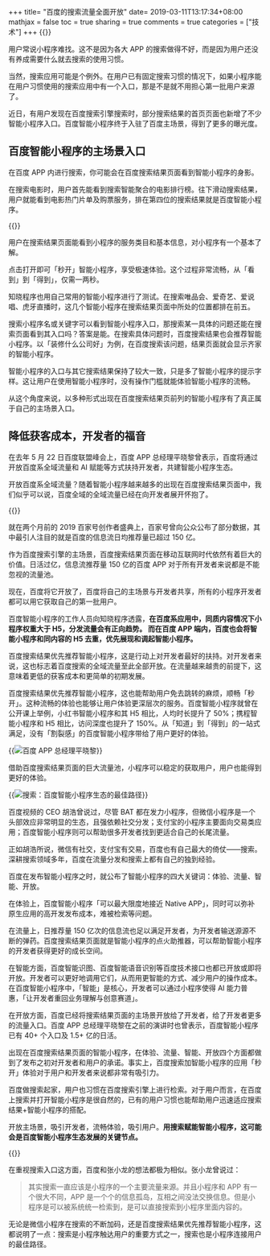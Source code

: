 +++
title= "百度的搜索流量全面开放"
date= 2019-03-11T13:17:34+08:00
mathjax = false
toc = true
sharing = true
comments = true
categories = ["技术"]
+++
{{<img src="https://ian2.oss-cn-hangzhou.aliyuncs.com/2019-03-11-054623.jpg" alt="">}}

用户常说小程序难找。这不是因为各大 APP 的搜索做得不好，而是因为用户还没有养成需要什么就去搜索的使用习惯。

当然，搜索应用可能是个例外。在用户已有固定搜索习惯的情况下，如果小程序能在用户习惯使用的搜索应用中有一个入口，那是不是就不用担心第一批用户来源了。

近日，有用户发现在百度搜索引擎搜索时，部分搜索结果的首页页面也新增了不少智能小程序入口。百度智能小程序终于入驻了百度主场景，得到了更多的曝光度。
<!--more-->
## 百度智能小程序的主场景入口

在百度 APP 内进行搜索，你可能会在百度搜索结果页面看到智能小程序的身影。

在搜索电影时，用户首先能看到搜索智能聚合的电影排行榜。往下滑动搜索结果，用户就能看到电影热门片单及购票服务，排在第四位的搜索结果就是百度智能小程序。

{{<img src="https://ian2.oss-cn-hangzhou.aliyuncs.com/2019-03-11-054644.jpg" alt="">}}

用户在搜索结果页面能看到小程序的服务类目和基本信息，对小程序有一个基本了解。

点击打开即可「秒开」智能小程序，享受极速体验。这个过程非常流畅，从「看到」到「得到」，仅需一两秒。

知晓程序也用自己常用的智能小程序进行了测试。在搜索唯品会、爱奇艺、爱说唱、虎牙直播时，这几个智能小程序在搜索结果页面中所处的位置都排在前五。

搜索小程序名或关键字可以看到智能小程序入口，那搜索某一具体的问题还能在搜索页面看到其入口吗？答案是能。在搜索具体问题时，百度搜索结果也会推荐智能小程序。以「装修什么公司好」为例，在百度搜索该问题，结果页面就会显示齐家的智能小程序。

智能小程序的入口与其它搜索结果保持了较大一致，只是多了智能小程序的提示字样。这让用户在使用智能小程序时，没有操作门槛就能体验智能小程序的流畅。

从这个角度来说，以多种形式出现在百度搜索结果页前列的智能小程序有了真正属于自己的主场景入口。

## 降低获客成本，开发者的福音

在去年 5 月 22 日百度联盟峰会上，百度 APP 总经理平晓黎曾表示，百度将通过开放百度系全域流量和 AI 赋能等方式扶持开发者，共建智能小程序生态。

开放百度系全域流量？随着智能小程序越来越多的出现在百度搜索结果页面中，我们似乎可以说，百度全域的全域流量已经在向开发者展开怀抱了。

{{<img src="https://ian2.oss-cn-hangzhou.aliyuncs.com/2019-03-11-054807.jpg" alt="">}}

就在两个月前的 2019 百家号创作者盛典上，百家号曾向公众公布了部分数据，其中最引人注目的就是百度的信息流日均推荐量已超过 150 亿。

作为百度搜索引擎的主场景，百度搜索结果页面在移动互联网时代依然有着巨大的价值。日活过亿，信息流推荐量 150 亿的百度 APP 对于所有开发者来说都是不能忽视的流量池。

现在，百度将它开放了，百度将自己的主场景与开发者共享，所有的小程序开发者都可以用它获取自己的第一批用户。

百度智能小程序的工作人员向知晓程序透露，**在百度系应用中，同质内容情况下小程序权重大于 H5，分发流量会有正向趋势。 而在百度 APP 端内，百度也会将智能小程序和同内容的 H5 去重，优先展现和调起智能小程序。**

百度搜索结果优先推荐智能小程序，这是行动上对开发者最好的扶持。对开发者来说，这也标志着百度搜索的全域流量至此全部开放。在流量越来越贵的前提下，这意味着更低的获客成本和更简单的初期发展。

百度搜索结果优先推荐智能小程序，这也能帮助用户免去跳转的麻烦，顺畅「秒开」。这种流畅的体验也能够让用户体验更深层次的服务。百度智能小程序就曾在公开课上举例，小红书智能小程序和其 H5 相比，人均时长提升了 50%；携程智能小程序和 H5 相比，访问深度也提升了 150%。从「知道」到「得到」的一站式满足，没有「割裂感」的百度智能小程序带给了用户更好的体验。

{{<img src="https://ian2.oss-cn-hangzhou.aliyuncs.com/2019-03-11-054836.jpg" alt="百度 APP 总经理平晓黎">}}

借助百度搜索结果页面的巨大流量池，小程序可以稳定的获取用户，用户也能得到更好的体验。

{{<img src="https://ian2.oss-cn-hangzhou.aliyuncs.com/2019-03-11-054856.jpg" alt="搜索：百度智能小程序生态的最佳路径">}}

百度视频的 CEO 胡浩曾说过，尽管 BAT 都在发力小程序，但微信小程序是一个头部效应非常明显的生态，且强依赖社交分发；支付宝的小程序主要面向交易类应用；百度智能小程序则可以帮助很多开发者找到更适合自己的长尾流量。

正如胡浩所说，微信有社交，支付宝有交易，百度也有自己最大的倚仗——搜索。深耕搜索领域多年，百度在流量分发和搜索上都有自己的独到经验。

百度在发布智能小程序之时，就公布了智能小程序的四大关键词：体验、流量、智能、开放。

在体验上，百度智能小程序「可以最大限度地接近 Native APP」，同时可以弥补原生应用的高开发发布成本，难被检索等问题。

在流量上，日推荐量 150 亿次的信息流也足以满足开发者，为开发者输送源源不断的弹药。百度搜索结果页面就是智能小程序的点火助推器，可以帮助智能小程序的开发者获得更好的成长空间。

在智能方面，百度智能识图、百度智能语音识别等百度技术接口也都已开放或即将开放。开发者可以更好地调用它们，从而用更智能的方式、减少用户的操作成本。在百度智能小程序中，「智能」是核心，开发者可以通过小程序使得 AI 能力普惠，「让开发者重回业务理解与创意赛道」。

在开放方面，百度已经将搜索结果页面的主场景开放给了开发者，给了开发者更多的流量入口。百度 APP 总经理平晓黎在之前的演讲时也曾表示，百度智能小程序已有 40+ 个入口及 1.5+ 亿的日活。

出现在百度搜索结果页面的智能小程序，在体验、流量、智能、开放四个方面都做到了发布之初对开发者和用户的承诺。事实上，百度搜索加智能小程序的应用「秒开」体验对于用户和开发者来说都非常有吸引力。

百度做搜索起家，用户也习惯在百度搜索引擎上进行检索。对于用户而言，在百度上搜索并打开智能小程序是很自然的，已有的用户习惯也能帮助用户迅速适应搜索结果+智能小程序的搭配。

开放主场景，吸引开发者，流畅体验，吸引用户。**用搜索赋能智能小程序，这可能会是百度智能小程序生态发展的关键节点。**

{{<img src="https://ian2.oss-cn-hangzhou.aliyuncs.com/2019-03-11-054922.jpg" alt="">}}

在重视搜索入口这方面，百度和张小龙的想法都极为相似。张小龙曾说过：

>其实搜索一直应该是小程序的一个主要流量来源。并且小程序和 APP 有一个很大不同，APP 是一个个的信息孤岛，互相之间没法交换信息。但是小程序是可以被系统统一检索到，是可以直接搜索到小程序里面内容的。

无论是微信小程序在搜索的不断加码，还是百度搜索结果优先推荐智能小程序，这都说明了一点：搜索是小程序触达用户的重要方式之一，搜索也是小程序连接用户的最佳路径。
